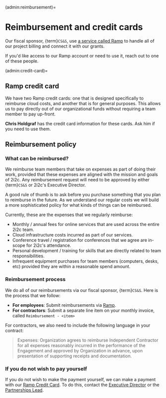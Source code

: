 (admin:reimbursement)=
# Reimbursement and credit cards

Our fiscal sponsor, {term}`CS&S`, use [a service called Ramp](https://ramp.com/) to handle all of our project billing and connect it with our grants.

If you'd like access to our Ramp account or need to use it, reach out to one of these people.

(admin:credit-card)=
## Ramp credit card

We have two Ramp credit cards: one that is designed specifically to reimburse cloud costs, and another that is for general purposes.
This allows us to pay directly out of our organizational funds without requiring a team member to pay up-front.

**Chris Holdgraf** has the credit card information for these cards.
Ask him if you need to use them.

## Reimbursement policy

### What can be reimbursed?

We reimburse team members that take on expenses as part of doing their work, provided that these expenses are aligned with the mission and goals of 2i2c.
Any reimbursement request will need to be approved by either {term}`CS&S` or 2i2c's Executive Director.

A good rule of thumb is to ask before you purchase something that you plan to reimburse in the future.
As we understand our regular costs we will build a more sophisticated policy for what kinds of things can be reimbursed.

Currently, these are the expenses that we regularly reimburse:

- Monthly / annual fees for online services that are used across the entire 2i2c team.
- Cloud infrastructure costs incurred as part of our services.
- Conference travel / registration for conferences that we agree are in-scope for 2i2c's attendance.
- Personal development / training for skills that are directly related to team responsibilities.
- Infrequent equipment purchases for team members (computers, desks, etc) provided they are within a reasonable spend amount.

### Reimbursement process

We do all of our reimbursements via our fiscal sponsor, {term}`CS&S`.
Here is the process that we follow:

- **For employees**: Submit reimbursements via [Ramp](admin:reimbursement).
- **For contractors**: Submit a separate line item on your monthly invoice, called `Reimbursement - <item>`

For contractors, we also need to include the following language in your contract:

> Expenses: Organization agrees to reimburse Independent Contractor for all expenses reasonably incurred in the performance of the Engagement and approved by Organization in advance, upon presentation of supporting receipts and documentation.

### If you do not wish to pay yourself

If you do not wish to make the payment yourself, we can make a payment with our [Ramp Credit Card](admin:credit-card).
To do this, contact the [Executive Director](titles:exec-dir) or the [Partnerships Lead](titles:partnerships-lead).
